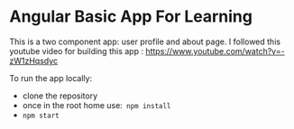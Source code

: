 # Angular Basic App For Learning
This is a two component app: user profile and about page.
I followed this youtube video for building this app : https://www.youtube.com/watch?v=-zW1zHqsdyc

To run the app locally:
<ul>
<li>clone the repository</li>
<li>once in the root home use:<code> npm install </code></li>
<li><code>npm start</code></li>
</ul>
